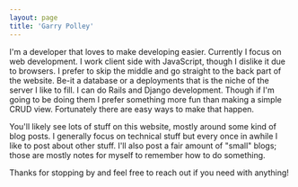 ```yaml
---
layout: page
title: 'Garry Polley'
---
```


I'm a developer that loves to make developing easier. Currently I focus
on web development. I work client side with JavaScript, though I dislike
it due to browsers.  I prefer to skip the middle and go straight to the
back part of the website. Be-it a database or a deployments that is the
niche of the server I like to fill. I can do Rails and Django development.
Though if I'm going to be doing them I prefer something more fun than
making a simple CRUD view. Fortunately there are easy ways to make that
happen.

You'll likely see lots of stuff on this website, mostly around some
kind of blog posts.  I generally focus on technical stuff but every once
in awhile I like to post about other stuff.  I'll also post a fair amount
of "small" blogs; those are mostly notes for myself to remember how
to do something.

Thanks for stopping by and feel free to reach out if you need with
anything!
